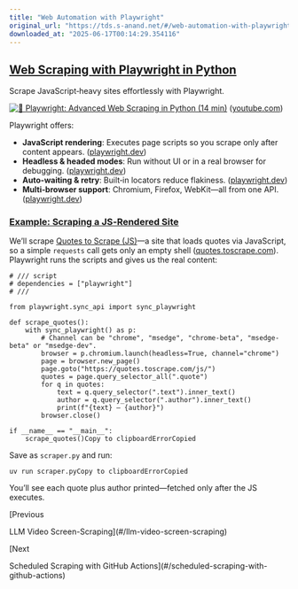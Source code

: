 ```yaml
---
title: "Web Automation with Playwright"
original_url: "https://tds.s-anand.net/#/web-automation-with-playwright?id=web-scraping-with-playwright-in-python"
downloaded_at: "2025-06-17T00:14:29.354116"
---
```


[Web Scraping with Playwright in Python](#/web-automation-with-playwright?id=web-scraping-with-playwright-in-python)
--------------------------------------------------------------------------------------------------------------------

Scrape JavaScript‑heavy sites effortlessly with Playwright.

[![🤖 Playwright: Advanced Web Scraping in Python (14 min)](https://i.ytimg.com/vi_webp/biFzRHk4xpY/sddefault.webp)](https://youtu.be/biFzRHk4xpY) ([youtube.com](https://www.youtube.com/watch?v=biFzRHk4xpY&utm_source=chatgpt.com))

Playwright offers:

* **JavaScript rendering**: Executes page scripts so you scrape only after content appears. ([playwright.dev](https://playwright.dev/python/docs/intro))
* **Headless & headed modes**: Run without UI or in a real browser for debugging. ([playwright.dev](https://playwright.dev/python/docs/intro))
* **Auto‑waiting & retry**: Built‑in locators reduce flakiness. ([playwright.dev](https://playwright.dev/python/docs/locators))
* **Multi‑browser support**: Chromium, Firefox, WebKit—all from one API. ([playwright.dev](https://playwright.dev/python/docs/intro))

### [Example: Scraping a JS‑Rendered Site](#/web-automation-with-playwright?id=example-scraping-a-jsrendered-site)

We’ll scrape [Quotes to Scrape (JS)](https://quotes.toscrape.com/js/)—a site that loads quotes via JavaScript, so a simple `requests` call gets only an empty shell ([quotes.toscrape.com](https://quotes.toscrape.com/js/)). Playwright runs the scripts and gives us the real content:

```
# /// script
# dependencies = ["playwright"]
# ///

from playwright.sync_api import sync_playwright

def scrape_quotes():
    with sync_playwright() as p:
        # Channel can be "chrome", "msedge", "chrome-beta", "msedge-beta" or "msedge-dev".
        browser = p.chromium.launch(headless=True, channel="chrome")
        page = browser.new_page()
        page.goto("https://quotes.toscrape.com/js/")
        quotes = page.query_selector_all(".quote")
        for q in quotes:
            text = q.query_selector(".text").inner_text()
            author = q.query_selector(".author").inner_text()
            print(f"{text} — {author}")
        browser.close()

if __name__ == "__main__":
    scrape_quotes()Copy to clipboardErrorCopied
```

Save as `scraper.py` and run:

```
uv run scraper.pyCopy to clipboardErrorCopied
```

You’ll see each quote plus author printed—fetched only after the JS executes.

[Previous

LLM Video Screen-Scraping](#/llm-video-screen-scraping)

[Next

Scheduled Scraping with GitHub Actions](#/scheduled-scraping-with-github-actions)